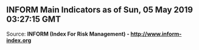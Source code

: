 ## INFORM Main Indicators as of Sun, 05 May 2019 03:27:15 GMT

Source: **INFORM (Index For Risk Management) - http://www.inform-index.org**